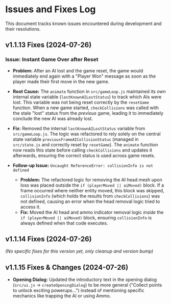 # Issues and Fixes Log

This document tracks known issues encountered during development and their resolutions.

## v1.1.13 Fixes (2024-07-26)

### Issue: Instant Game Over after Reset

*   **Problem:** After an AI lost and the game reset, the game would immediately end again with a "Player Won" message as soon as the player made their first move in the new game.
*   **Root Cause:** The `animate` function in `src/gameLoop.js` maintained its own internal state variable (`lastKnownAILostStatus`) to track which AIs were lost. This variable was not being reset correctly by the `resetGame` function. When a new game started, `checkCollisions` was called with the stale "lost" status from the *previous* game, leading it to immediately conclude the new AI was already lost.
*   **Fix:** Removed the internal `lastKnownAILostStatus` variable from `src/gameLoop.js`. The logic was refactored to rely solely on the central state variable `previousFrameAICollisionStatus` (managed in `src/state.js` and correctly reset by `resetGame`). The `animate` function now reads this state before calling `checkCollisions` and updates it afterwards, ensuring the correct status is used across game resets.

*   **Follow-up Issue:** `Uncaught ReferenceError: collisionInfo is not defined`
    *   **Problem:** The refactored logic for removing the AI head mesh upon loss was placed outside the `if (playerMoved || aiMoved)` block. If a frame occurred where neither entity moved, this block was skipped, `collisionInfo` (which holds the results from `checkCollisions`) was not defined, causing an error when the head removal logic tried to access it.
    *   **Fix:** Moved the AI head and ammo indicator removal logic *inside* the `if (playerMoved || aiMoved)` block, ensuring `collisionInfo` is always defined when that code executes.

## v1.1.14 Fixes (2024-07-26)

*(No specific fixes for this version yet, only cleanup and version bump)*

## v1.1.15 Fixes & Changes (2024-07-26)

*   **Opening Dialog:** Updated the introductory text in the opening dialog (`src/ui.js` -> `createOpeningDialog`) to be more general ("Collect points to unlock exciting powerups...") instead of mentioning specific mechanics like trapping the AI or using Ammo. 